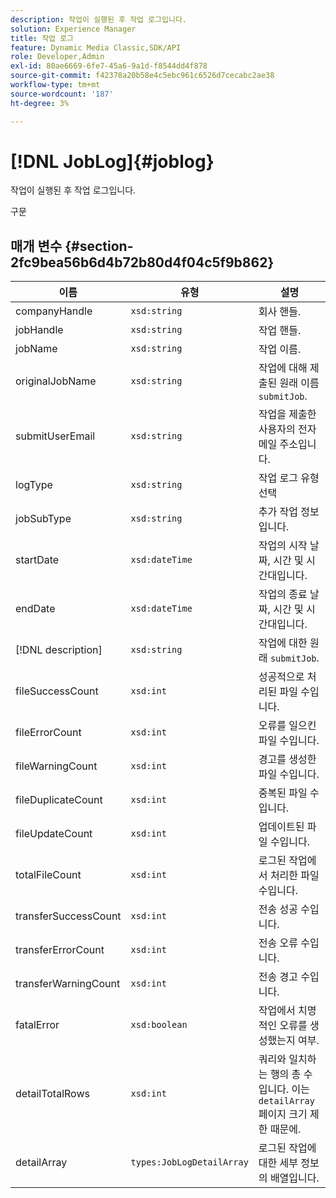 ```yaml
---
description: 작업이 실행된 후 작업 로그입니다.
solution: Experience Manager
title: 작업 로그
feature: Dynamic Media Classic,SDK/API
role: Developer,Admin
exl-id: 80ae6669-6fe7-45a6-9a1d-f8544dd4f878
source-git-commit: f42378a20b58e4c5ebc961c6526d7cecabc2ae38
workflow-type: tm+mt
source-wordcount: '187'
ht-degree: 3%

---
```


# [!DNL JobLog]{#joblog}

작업이 실행된 후 작업 로그입니다.

구문

## 매개 변수 {#section-2fc9bea56b6d4b72b80d4f04c5f9b862}

| 이름 | 유형 | 설명 |
|---|---|---|
| companyHandle | `xsd:string` | 회사 핸들. |
| jobHandle | `xsd:string` | 작업 핸들. |
| jobName | `xsd:string` | 작업 이름. |
| originalJobName | `xsd:string` | 작업에 대해 제출된 원래 이름 `submitJob`. |
| submitUserEmail | `xsd:string` | 작업을 제출한 사용자의 전자 메일 주소입니다. |
| logType | `xsd:string` | 작업 로그 유형 선택 |
| jobSubType | `xsd:string` | 추가 작업 정보입니다. |
| startDate | `xsd:dateTime` | 작업의 시작 날짜, 시간 및 시간대입니다. |
| endDate | `xsd:dateTime` | 작업의 종료 날짜, 시간 및 시간대입니다. |
| [!DNL description] | `xsd:string` | 작업에 대한 원래 `submitJob`. |
| fileSuccessCount | `xsd:int` | 성공적으로 처리된 파일 수입니다. |
| fileErrorCount | `xsd:int` | 오류를 일으킨 파일 수입니다. |
| fileWarningCount | `xsd:int` | 경고를 생성한 파일 수입니다. |
| fileDuplicateCount | `xsd:int` | 중복된 파일 수입니다. |
| fileUpdateCount | `xsd:int` | 업데이트된 파일 수입니다. |
| totalFileCount | `xsd:int` | 로그된 작업에서 처리한 파일 수입니다. |
| transferSuccessCount | `xsd:int` | 전송 성공 수입니다. |
| transferErrorCount | `xsd:int` | 전송 오류 수입니다. |
| transferWarningCount | `xsd:int` | 전송 경고 수입니다. |
| fatalError | `xsd:boolean` | 작업에서 치명적인 오류를 생성했는지 여부. |
| detailTotalRows | `xsd:int` | 쿼리와 일치하는 행의 총 수입니다. 이는 `detailArray` 페이지 크기 제한 때문에. |
| detailArray | `types:JobLogDetailArray` | 로그된 작업에 대한 세부 정보의 배열입니다. |

